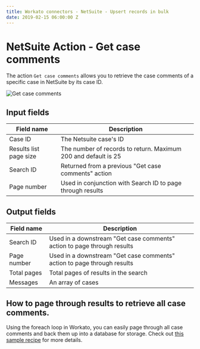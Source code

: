 ```yaml
---
title: Workato connectors - NetSuite - Upsert records in bulk
date: 2019-02-15 06:00:00 Z
---
```


# NetSuite Action - Get case comments

The action `Get case comments` allows you to retrieve the case comments of a specific case in NetSuite by its case ID.

![Get case comments](~@img/connectors/netsuite/case-comments.png)

## Input fields

| Field name | Description |
|---|---|
| Case ID | The Netsuite case's ID |
| Results list page size | The number of records to return. Maximum 200 and default is 25 |
| Search ID | Returned from a previous "Get case comments" action |
| Page number| Used in conjunction with Search ID to page through results |

## Output fields

| Field name | Description |
|---|---|
| Search ID | Used in a downstream "Get case comments" action to page through results |
| Page number | Used in a downstream "Get case comments" action to page through results |
| Total pages | Total pages of results in the search |
| Messages | An array of cases |

## How to page through results to retrieve all case comments.
Using the foreach loop in Workato, you can easily page through all case comments and back them up into a database for storage. Check out [this sample recipe](https://www.workato.com/recipes/1084569?st=517170) for more details.
